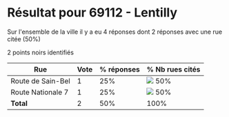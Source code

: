 # Résultat pour 69112 - Lentilly

Sur l'ensemble de la ville il y a eu 4 réponses dont 2 réponses avec une rue citée (50%)

2 points noirs identifiés

| Rue | Vote | % réponses | % Nb rues cités|
|-----|------|------------|----------------|
| Route de Sain-Bel | 1 | 25% | <img src="../../img/bar_50.gif" />&nbsp;50%|
| Route Nationale 7 | 1 | 25% | <img src="../../img/bar_50.gif" />&nbsp;50%|
| **Total** | 2 | 50% | 100%|
